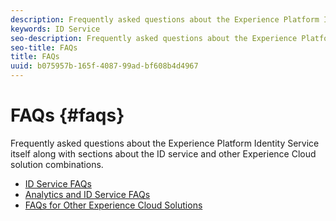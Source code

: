 ```yaml
---
description: Frequently asked questions about the Experience Platform Identity Service itself along with sections about the ID service and other Experience Cloud solution combinations.
keywords: ID Service
seo-description: Frequently asked questions about the Experience Platform Identity Service itself along with sections about the ID service and other Experience Cloud solution combinations.
seo-title: FAQs
title: FAQs
uuid: b075957b-165f-4087-99ad-bf608b4d4967
---
```


# FAQs {#faqs}

Frequently asked questions about the Experience Platform Identity Service itself along with sections about the ID service and other Experience Cloud solution combinations.

* [ID Service FAQs](faq.md)
* [Analytics and ID Service FAQs](analytics-faq.md)
* [FAQs for Other Experience Cloud Solutions](other-faq.md)
